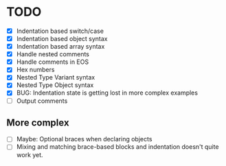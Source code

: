 TODO
====

- [x] Indentation based switch/case
- [x] Indentation based object syntax
- [x] Indentation based array syntax
- [x] Handle nested comments
- [x] Handle comments in EOS
- [x] Hex numbers
- [x] Nested Type Variant syntax
- [x] Nested Type Object syntax
- [x] BUG: Indentation state is getting lost in more complex examples
- [ ] Output comments

More complex
----

- [ ] Maybe: Optional braces when declaring objects
- [ ] Mixing and matching brace-based blocks and indentation doesn't quite work yet.
